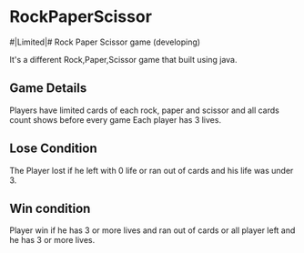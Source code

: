 # RockPaperScissor
#|Limited|# Rock Paper Scissor game (developing)

It's a different Rock,Paper,Scissor game that built using java.


## Game Details
Players have limited cards of each rock, paper and scissor and all cards count shows before every game
Each player has 3 lives.

## Lose Condition
The Player lost if he left with 0 life or ran out of cards and his life was under 3.

## Win condition
Player win if he has 3 or more lives and ran out of cards or all player left and he has 3 or more lives.
